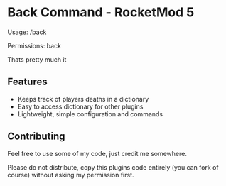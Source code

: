 # Back Command - RocketMod 5

Usage: /back 

Permissions: back

Thats pretty much it

## Features

* Keeps track of players deaths in a dictionary
* Easy to access dictionary for other plugins
* Lightweight, simple configuration and commands

## Contributing

Feel free to use some of my code, just credit me somewhere.

Please do not distribute, copy this plugins code entirely (you can fork of course) without asking my permission first. 
